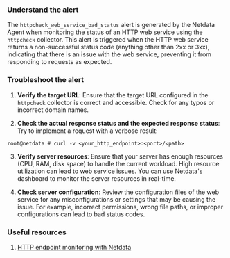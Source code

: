 ### Understand the alert

The `httpcheck_web_service_bad_status` alert is generated by the Netdata Agent when monitoring the status of an HTTP web service using the `httpcheck` collector. This alert is triggered when the HTTP web service returns a non-successful status code (anything other than 2xx or 3xx), indicating that there is an issue with the web service, preventing it from responding to requests as expected.

### Troubleshoot the alert

1. **Verify the target URL**: Ensure that the target URL configured in the `httpcheck` collector is correct and accessible. Check for any typos or incorrect domain names.

2. **Check the actual response status and the expected response status**: Try to implement a request with a verbose result:

```
root@netdata # curl -v <your_http_endpoint>:<port>/<path>
```

3. **Verify server resources**: Ensure that your server has enough resources (CPU, RAM, disk space) to handle the current workload. High resource utilization can lead to web service issues. You can use Netdata's dashboard to monitor the server resources in real-time.

4. **Check server configuration**: Review the configuration files of the web service for any misconfigurations or settings that may be causing the issue. For example, incorrect permissions, wrong file paths, or improper configurations can lead to bad status codes.

### Useful resources

1. [HTTP endpoint monitoring with Netdata](https://learn.netdata.cloud/docs/agent/collectors/go.d.plugin/modules/httpcheck)

